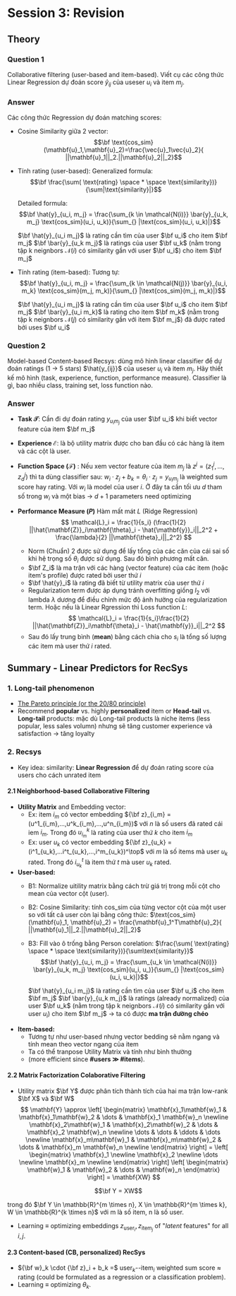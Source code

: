 # Session 3: Revision

## **Theory**
### **Question 1**
Collaborative filtering (user-based and item-based). Viết cụ các công thức Linear Regression dự đoán score $\hat{y}_{ij}$ của useser $u_i$ và item $m_j$. 
### **Answer**
Các công thức Regression dự đoán matching scores:
- Cosine Similarity giữa 2 vector:
$$\bf \text{cos_sim}(\mathbf{u}_1,\mathbf{u}_2)=\frac{\vec{u}_1\vec{u}_2}{ ||\mathbf{u}_1||_2.||\mathbf{u}_2||_2}$$
- Tính rating (user-based):
Generalized formula:
    $$\bf \frac{\sum( \text{rating} \space * \space \text{similarity})}{\sum|\text{similarity}|}$$
    
    Detailed formula:
    $$\bf \hat{y}_{u_i, m_j} = \frac{\sum_{k \in \mathcal{N(i)}} \bar{y}_{u_k, m_j} \text{cos_sim}(u_i, u_k)}{\sum_{} |\text{cos_sim}(u_i, u_k)|}$$
    
    $\bf \hat{y}_{u_i m_j}$ là rating cần tìm của user $\bf u_i$ cho item $\bf m_j$
    $\bf \bar{y}_{u_k m_j}$ là ratings của user $\bf u_k$ (nằm trong tập k neignbors $\mathcal{N}(i)$ có similarity gần với user $\bf u_i$) cho item $\bf m_j$
- Tính rating (item-based):
Tương tự:
$$\bf \hat{y}_{u_i, m_j} = \frac{\sum_{k \in \mathcal{N(j)}} \bar{y}_{u_i, m_k} \text{cos_sim}(m_j, m_k)}{\sum_{} |\text{cos_sim}(m_j, m_k)|}$$
    
    $\bf \hat{y}_{u_i m_j}$ là rating cần tìm của user $\bf u_i$ cho item $\bf m_j$
    $\bf \bar{y}_{u_i m_k}$ là rating cho item $\bf m_k$ (nằm trong tập k neignbors $\mathcal{N}(j)$ có similarity gần với item $\bf m_j$) đã được rated bởi uses $\bf u_i$

    
### **Question 2**
Model-based Content-based Recsys: dùng mô hình linear classifier để dự đoán ratings (1 $\rightarrow$ 5 stars) $\hat{y_{ij}}$ của useser $u_i$ và item $m_j$. Hãy thiết kế mô hình (task, experience, function, performance measure). Classifier là gì, bao nhiều class, training set, loss function nào.
### Answer
- **Task $\mathcal{T}$**: Cần đi dự đoán rating $y_{u_im_j}$ của user $\bf u_i$ khi biết vector feature của item $\bf m_j$
- **Experience $\mathcal{E}$**: là bộ utility matrix được cho ban đầu có các hàng là item và các cột là user.
- **Function Space ($\mathcal{F}$)** : Nếu xem vector feature của item $m_j$ là $z^j = (z_1^j,...,z_d^j)$ thì ta dùng classifier sau: $w_i \cdot z_j + b_k = \theta_i \cdot z_j = y_{u_i m_j}$ là weighted sum score hay rating. Với $w_i$ là model của user $i$. Ở đây ta cần tối ưu $d$ tham số trong $w_i$ và một bias $\rightarrow$ $d+1$ parameters need optimizing 
- **Performance Measure ($P$)**
Hàm mất mát $L$ (Ridge Regression)
$$
\mathcal{L}_i = \frac{1}{s_i} (\frac{1}{2}  ||\hat{\mathbf{Z}}_i\mathbf{\theta}_i  - \hat{\mathbf{y}}_i||_2^2 + \frac{\lambda}{2} ||\mathbf{\theta}_i||_2^2)
$$

    - Norm (Chuẩn) 2 được sử dụng để lấy tổng của các căn của cái sai số khi hệ trọng số $\theta_i$ được sử dụng. Sau đó bình phương mất căn.
    - $\bf Z_i$ là ma trận với các hàng (vector feature) của các item (hoặc item's profile) được rated bởi user thứ $i$
    - $\bf \hat{y}_i$ là rating đã biết từ utility matrix của user thứ $i$
    - Regularization term được áp dụng tránh overfitting giống $l_2$ với lambda $\lambda$ dương để điều chỉnh mức độ ảnh hưởng của regularization term. Hoặc nếu là Linear Rgression thì Loss function $L$:
$$
\mathcal{L}_i = \frac{1}{s_i}\frac{1}{2}  ||\hat{\mathbf{Z}}_i\mathbf{\theta}_i  - \hat{\mathbf{y}}_i||_2^2
$$
    - Sau đó lấy trung bình (**mean**) bằng cách chia cho $s_i$ là tổng số lượng các item mà user thứ $i$ rated.

## **Summary - Linear Predictors for RecSys**
### **1. Long-tail phenomenon**
- [The Pareto principle (or the 20/80 principle)](https://en.wikipedia.org/wiki/Pareto_principle)
- Recommend **popular** vs. highly **personalized** item or **Head-tail** vs. **Long-tail** products: mặc dù Long-tail products là niche items (less popular, less sales volumn) nhưng sẽ tăng customer experience và satisfaction $\rightarrow$ tăng loyalty 
### **2. Recsys**
- Key idea: similarity: **Linear Regression** để dự đoán rating score của users cho cách unrated item
#### **2.1 Neighborhood-based Collaborative Filtering**
- **Utility Matrix** and Embedding vector:
    - Ex: item $i_m$ có vector embedding ${\bf z}_{i_m} = (u^1_{i_m},...,u^k_{i_m},...,u^n_{i_m})$ với $n$ là số users đã rated cái iem $i_m$. Trong đó $u^k_{i_m}$ là rating của user thứ $k$ cho item  $i_m$
    - Ex: user $u_k$ có vector embedding ${\bf z}_{u_k} = (i^1_{u_k},...i^t_{u_k},...,i^m_{u_k})^\top$ với $m$ là số items mà user $u_k$ rated. Trong đó $i^t_{u_k}$ là item thứ $t$ mà user $u_k$ rated.
- **User-based:** 
    - B1: Normalize uitility matrix bằng cách trừ giá trị trong mỗi cột cho mean của vector cột (user). 
    - B2: Cosine Similarity: tính cos_sim của từng vector cột của một user so với tất cả user còn lại bằng công thức: $\text{cos_sim}(\mathbf{u}_1, \mathbf{u}_2)
=  \frac{\mathbf{u}_1^T\mathbf{u}_2}{ ||\mathbf{u}_1||_2.||\mathbf{u}_2||_2}$
    - B3: Fill vào ô trống bằng Person corelation: $\frac{\sum( \text{rating} \space * \space \text{similarity})}{\sum\text{similarity}}$
        $$\bf \hat{y}_{u_i, m_j} = \frac{\sum_{u_k \in \mathcal{N(i)}} \bar{y}_{u_k, m_j} \text{cos_sim}(u_i, u_)}{\sum_{} |\text{cos_sim}(u_i, u_k)|}$$
    
        $\bf \hat{y}_{u_i m_j}$ là rating cần tìm của user $\bf u_i$ cho item $\bf m_j$
        $\bf \bar{y}_{u_k m_j}$ là ratings (already normalized) của user $\bf u_k$ (nằm trong tập k neignbors $\mathcal{N}(i)$ có similarity gần với user $u_i$) cho item $\bf m_j$
$\rightarrow$ ta có được **ma trận đường chéo**
- **Item-based:**
     - Tương tự như user-based nhưng vector bedding sẽ nằm ngang và tính mean theo vector ngang của item
     - Ta có thể tranpose Utility Matrix và tính như bình thường
     - (more efficient since **#users ≫ #items**).

#### **2.2 Matrix Factorization Colaborative Filtering**
- Utility matrix $\bf Y$ được phân tích thành tích của hai ma trận low-rank $\bf X$ và $\bf W$
$$
\mathbf{Y} \approx \left[ \begin{matrix}
\mathbf{x}_1\mathbf{w}_1 & \mathbf{x}_1\mathbf{w}_2 & \dots & \mathbf{x}_1 \mathbf{w}_n \newline
\mathbf{x}_2\mathbf{w}_1 & \mathbf{x}_2\mathbf{w}_2 & \dots & \mathbf{x}_2 \mathbf{w}_n \newline
\dots & \dots & \ddots & \dots \newline
\mathbf{x}_m\mathbf{w}_1 & \mathbf{x}_m\mathbf{w}_2 & \dots & \mathbf{x}_m \mathbf{w}_n \newline
\end{matrix} \right]
 = \left[ \begin{matrix}
\mathbf{x}_1 \newline
\mathbf{x}_2 \newline
\dots \newline
\mathbf{x}_m \newline
\end{matrix} \right]
\left[ \begin{matrix}
\mathbf{w}_1 & \mathbf{w}_2 & \dots & \mathbf{w}_n
\end{matrix} \right] = \mathbf{XW}
$$

$$\bf Y = XW$$

trong đó $\bf Y \in \mathbb{R}^{m \times n}, X \in \mathbb{R}^{m \times k}, W \in \mathbb{R}^{k \times n}$ với m là số item, n là số user.


- Learning $\equiv$ optimizing embeddings $z_{\text{user}_i}, z_{\text{item}_j}$ of "*latent* features" for all $i,j$.

#### **2.3 Content-based (CB, personalized) RecSys**

- ${\bf w}_k \cdot {\bf z}_i + b_k =$ user$_k$--item$_i$ weighted sum score $\approx$ rating (could be formulated as a regression or a classification problem). 
- Learning $\equiv$ optimizing $\theta_k$.